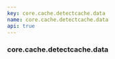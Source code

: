```yaml
---
key: core.cache.detectcache.data
name: core.cache.detectcache.data
api: true
---
```


### core.cache.detectcache.data
